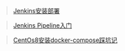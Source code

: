 > [Jenkins安装部署](CI/Jenkins安装部署.md)

> [Jenkins Pipeline入门](CI/JenkinsPipeline入门.md)

> [CentOs8安装docker-compose踩坑记](CI/CentOs8安装docker-compose踩坑记.md)

